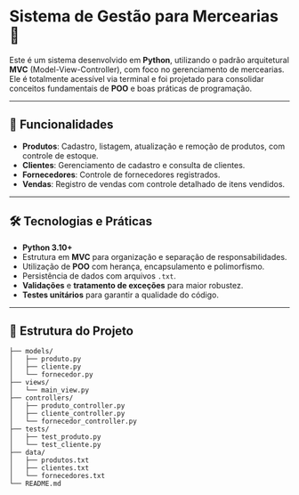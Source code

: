 # Sistema de Gestão para Mercearias 🛒

Este é um sistema desenvolvido em **Python**, utilizando o padrão arquitetural **MVC** (Model-View-Controller), com foco no gerenciamento de mercearias. Ele é totalmente acessível via terminal e foi projetado para consolidar conceitos fundamentais de **POO** e boas práticas de programação.

---

## 🚀 Funcionalidades

- **Produtos**: Cadastro, listagem, atualização e remoção de produtos, com controle de estoque.
- **Clientes**: Gerenciamento de cadastro e consulta de clientes.
- **Fornecedores**: Controle de fornecedores registrados.
- **Vendas**: Registro de vendas com controle detalhado de itens vendidos.

---

## 🛠️ Tecnologias e Práticas

- **Python 3.10+**  
- Estrutura em **MVC** para organização e separação de responsabilidades.  
- Utilização de **POO** com herança, encapsulamento e polimorfismo.  
- Persistência de dados com arquivos `.txt`.  
- **Validações** e **tratamento de exceções** para maior robustez.  
- **Testes unitários** para garantir a qualidade do código.  

---

## 📂 Estrutura do Projeto

```plaintext
├── models/
│   ├── produto.py
│   ├── cliente.py
│   └── fornecedor.py
├── views/
│   └── main_view.py
├── controllers/
│   ├── produto_controller.py
│   ├── cliente_controller.py
│   └── fornecedor_controller.py
├── tests/
│   ├── test_produto.py
│   └── test_cliente.py
├── data/
│   ├── produtos.txt
│   ├── clientes.txt
│   └── fornecedores.txt
└── README.md
